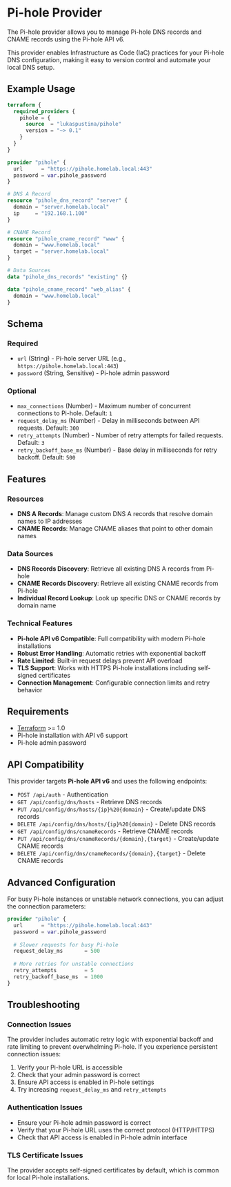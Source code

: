 # Pi-hole Provider

The Pi-hole provider allows you to manage Pi-hole DNS records and CNAME records using the Pi-hole API v6.

This provider enables Infrastructure as Code (IaC) practices for your Pi-hole DNS configuration, making it easy to version control and automate your local DNS setup.

## Example Usage

```terraform
terraform {
  required_providers {
    pihole = {
      source  = "lukaspustina/pihole"
      version = "~> 0.1"
    }
  }
}

provider "pihole" {
  url      = "https://pihole.homelab.local:443"
  password = var.pihole_password
}

# DNS A Record
resource "pihole_dns_record" "server" {
  domain = "server.homelab.local"
  ip     = "192.168.1.100"
}

# CNAME Record
resource "pihole_cname_record" "www" {
  domain = "www.homelab.local"
  target = "server.homelab.local"
}

# Data Sources
data "pihole_dns_records" "existing" {}

data "pihole_cname_record" "web_alias" {
  domain = "www.homelab.local"
}
```

## Schema

### Required

- `url` (String) - Pi-hole server URL (e.g., `https://pihole.homelab.local:443`)
- `password` (String, Sensitive) - Pi-hole admin password

### Optional

- `max_connections` (Number) - Maximum number of concurrent connections to Pi-hole. Default: `1`
- `request_delay_ms` (Number) - Delay in milliseconds between API requests. Default: `300`
- `retry_attempts` (Number) - Number of retry attempts for failed requests. Default: `3`
- `retry_backoff_base_ms` (Number) - Base delay in milliseconds for retry backoff. Default: `500`

## Features

### Resources
- **DNS A Records**: Manage custom DNS A records that resolve domain names to IP addresses
- **CNAME Records**: Manage CNAME aliases that point to other domain names

### Data Sources
- **DNS Records Discovery**: Retrieve all existing DNS A records from Pi-hole
- **CNAME Records Discovery**: Retrieve all existing CNAME records from Pi-hole
- **Individual Record Lookup**: Look up specific DNS or CNAME records by domain name

### Technical Features
- **Pi-hole API v6 Compatible**: Full compatibility with modern Pi-hole installations
- **Robust Error Handling**: Automatic retries with exponential backoff
- **Rate Limited**: Built-in request delays prevent API overload
- **TLS Support**: Works with HTTPS Pi-hole installations including self-signed certificates
- **Connection Management**: Configurable connection limits and retry behavior

## Requirements

- [Terraform](https://www.terraform.io/downloads.html) >= 1.0
- Pi-hole installation with API v6 support
- Pi-hole admin password

## API Compatibility

This provider targets **Pi-hole API v6** and uses the following endpoints:

- `POST /api/auth` - Authentication
- `GET /api/config/dns/hosts` - Retrieve DNS records  
- `PUT /api/config/dns/hosts/{ip}%20{domain}` - Create/update DNS records
- `DELETE /api/config/dns/hosts/{ip}%20{domain}` - Delete DNS records
- `GET /api/config/dns/cnameRecords` - Retrieve CNAME records
- `PUT /api/config/dns/cnameRecords/{domain},{target}` - Create/update CNAME records  
- `DELETE /api/config/dns/cnameRecords/{domain},{target}` - Delete CNAME records

## Advanced Configuration

For busy Pi-hole instances or unstable network connections, you can adjust the connection parameters:

```terraform
provider "pihole" {
  url      = "https://pihole.homelab.local:443"
  password = var.pihole_password
  
  # Slower requests for busy Pi-hole
  request_delay_ms       = 500
  
  # More retries for unstable connections  
  retry_attempts         = 5
  retry_backoff_base_ms  = 1000
}
```

## Troubleshooting

### Connection Issues

The provider includes automatic retry logic with exponential backoff and rate limiting to prevent overwhelming Pi-hole. If you experience persistent connection issues:

1. Verify your Pi-hole URL is accessible
2. Check that your admin password is correct
3. Ensure API access is enabled in Pi-hole settings
4. Try increasing `request_delay_ms` and `retry_attempts`

### Authentication Issues

- Ensure your Pi-hole admin password is correct
- Verify that your Pi-hole URL uses the correct protocol (HTTP/HTTPS)
- Check that API access is enabled in Pi-hole admin interface

### TLS Certificate Issues

The provider accepts self-signed certificates by default, which is common for local Pi-hole installations.